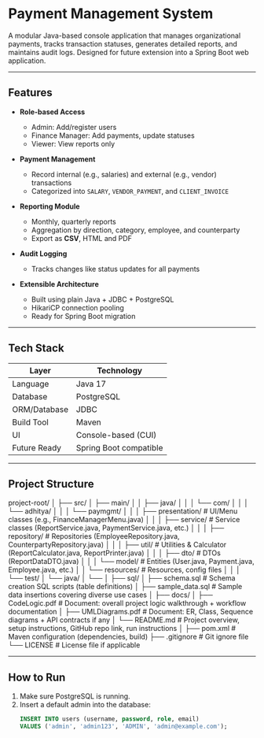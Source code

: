 # Payment Management System

A modular Java-based console application that manages organizational payments, tracks transaction statuses, generates detailed reports, and maintains audit logs. Designed for future extension into a Spring Boot web application.

---

## Features

- **Role-based Access**
  - Admin: Add/register users
  - Finance Manager: Add payments, update statuses
  - Viewer: View reports only

- **Payment Management**
  - Record internal (e.g., salaries) and external (e.g., vendor) transactions
  - Categorized into `SALARY`, `VENDOR_PAYMENT`, and `CLIENT_INVOICE`

- **Reporting Module**
  - Monthly, quarterly reports
  - Aggregation by direction, category, employee, and counterparty
  - Export as **CSV**, HTML and PDF 

- **Audit Logging**
  - Tracks changes like status updates for all payments

- **Extensible Architecture**
  - Built using plain Java + JDBC + PostgreSQL
  - HikariCP connection pooling
  - Ready for Spring Boot migration

---

## Tech Stack

| Layer          | Technology              |
|----------------|--------------------------|
| Language       | Java 17                 |
| Database       | PostgreSQL              |
| ORM/Database   | JDBC                    |
| Build Tool     | Maven                   |
| UI             | Console-based (CUI)     |
| Future Ready   | Spring Boot compatible  |

---

## Project Structure

project-root/
│
├── src/
│   ├── main/
│   │   ├── java/
│   │   │   └── com/
│   │   │       └── adhitya/
│   │   │           └── paymgmt/
│   │   │               ├── presentation/        # UI/Menu classes (e.g., FinanceManagerMenu.java)
│   │   │               ├── service/             # Service classes (ReportService.java, PaymentService.java, etc.)
│   │   │               ├── repository/          # Repositories (EmployeeRepository.java, CounterpartyRepository.java)
│   │   │               ├── util/                # Utilities & Calculator (ReportCalculator.java, ReportPrinter.java)
│   │   │               ├── dto/                 # DTOs (ReportDataDTO.java)
│   │   │               └── model/               # Entities (User.java, Payment.java, Employee.java, etc.)
│   │   └── resources/                            # Resources, config files
│   │
│   └── test/
│       └── java/
│           └── <test packages>
│
├── sql/
│   ├── schema.sql                               # Schema creation SQL scripts (table definitions)
│   ├── sample_data.sql                          # Sample data insertions covering diverse use cases
│
├── docs/
│   ├── CodeLogic.pdf                            # Document: overall project logic walkthrough + workflow documentation
│   ├── UMLDiagrams.pdf                          # Document: ER, Class, Sequence diagrams + API contracts if any
│   └── README.md                                # Project overview, setup instructions, GitHub repo link, run instructions
│
├── pom.xml                                     # Maven configuration (dependencies, build)
├── .gitignore                                  # Git ignore file
└── LICENSE                                    # License file if applicable


---

## How to Run

1. Make sure PostgreSQL is running.
2. Insert a default admin into the database:
   ```sql
   INSERT INTO users (username, password, role, email) 
   VALUES ('admin', 'admin123', 'ADMIN', 'admin@example.com');
